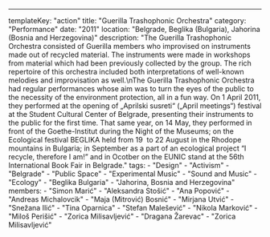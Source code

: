 ---
  templateKey: "action"
  title: "Guerilla Trashophonic Orchestra"
  category: "Performance"
  date: "2011"
  location: "Belgrade, Beglika (Bulgaria), Jahorina (Bosnia and Herzegovina)"
  description: "The Guerilla Trashophonic Orchestra consisted of Guerilla members who improvised on instruments made out of recycled material. The instruments were made in workshops from material which had been previously collected by the group. The rich repertoire of this orchestra included both interpretations of well-known melodies and improvisation as well.\nThe Guerilla Trashophonic Orchestra had regular performances whose aim was to turn the eyes of the public to the necessity of the environment protection, all in a fun way. On 1 April 2011, they performed at the opening of „Aprilski susreti“ („April meetings“) festival at the Student Cultural Center of Belgrade, presenting their instruments to the public for the first time. That same year, on 14 May, they performed in front of the Goethe-Institut during the Night of the Museums; on the Ecological festival BEGLIKA held from 19  to 22 August in the Rhodope mountains in Bulgaria; in September as a part of an ecological project “I recycle, therefore I am!” and in Ocotber on the EUNIC stand at the 56th International Book Fair in Belgrade."
  tags: 
    - "Design"
    - "Activism"
    - "Belgrade"
    - "Public Space"
    - "Experimental Music"
    - "Sound and Music"
    - "Ecology"
    - "Beglika Bulgaria"
    - "Jahorina, Bosnia and Herzegovina"
  members: 
    - "Simon Marić"
    - "Aleksandra Stošić"
    - "Ana Popović"
    - "Andreas Michalovcik"
    - "Maja (Mitrović) Bosnić"
    - "Mirjana Utvić"
    - "Snežana Ilić"
    - "Tina Oparnica"
    - "Stefan Malešević"
    - "Nikola Marković"
    - "Miloš Perišić"
    - "Zorica Milisavljević"
    - "Dragana Žarevac"
    - "Zorica Milisavljević"

